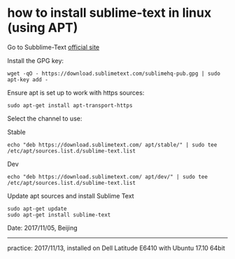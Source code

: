 # how to install sublime-text in linux (using APT)

Go to Subblime-Text [official site](https://www.sublimetext.com)

Install the GPG key:

```
wget -qO - https://download.sublimetext.com/sublimehq-pub.gpg | sudo apt-key add -
```

Ensure apt is set up to work with https sources:

```
sudo apt-get install apt-transport-https
```

Select the channel to use:

Stable

```
echo "deb https://download.sublimetext.com/ apt/stable/" | sudo tee /etc/apt/sources.list.d/sublime-text.list
```

Dev

```
echo "deb https://download.sublimetext.com/ apt/dev/" | sudo tee /etc/apt/sources.list.d/sublime-text.list
```

Update apt sources and install Sublime Text

```
sudo apt-get update
sudo apt-get install sublime-text
```

Date: 2017/11/05, Beijing

---
practice: 2017/11/13, installed on Dell Latitude E6410 with Ubuntu 17.10 64bit

